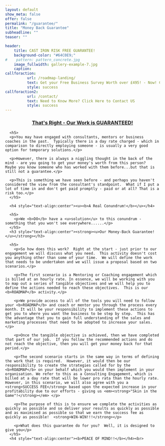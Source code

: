 ```yaml
---
layout: default
show_meta: false
offer: false
permalink: "/guarantee/"
title: "Money Back Guarantee"
subheadline: ""
teaser: ""

header:
    title: CAST IRON RISK FREE GUARANTEE!
    background-color: "#64C0E9;"
#    pattern: pattern_concrete.jpg
    image_fullwidth: gallery-example-7.jpg
    caption:
callforaction:
          url: /roadmap-landing/
          text: Get your Free Business Survey Worth over £495! - Now! Click Here!
          style: success
callforaction2:
          url: /contact/
          text: Need to Know More? Click Here to Contact US
          style: success
---
```

<!--more-->
<div container-fluid>
  <div class="row">
      <h3 style="text-align:center"><u>That's Right - Our Work is <strong>GUARANTEED!</strong></u></h3>

      <h5>
      <p>You may have engaged with consultants, mentors or business coaches in the past.  Typically there is a day rate charged - which in comparison to directly employing someone - is usually a very good option for temporary solutions.</p>

      <p>However, there is always a niggling thought in the back of the mind - are you going to get your money's worth from this person?  Maybe you know someone who has worked with them before...but that is still not a guarantee.</p>

      <p>This is something we have seen before - and perhaps you haven't considered the view from the consultant's standpoint.  What if I put a lot of time in and don't get paid promptly - paid or at all? That is a risk too.</p>
      </h5>

      <h4 style="text-align:center"><u><b>A Real Conundrum!</b></u></h4>

      <h5>
        <p>We <b>DO</b> have a <u>solution</u> to this conundrum - something that you won't see everywhere......</p>
      </h5>
      <h3 style="text-align:center"><strong><u>Our Money-Back Guarantee!</u></strong></h3>

      <h5>
        <p>So how does this work?  Right at the start - just prior to our engagement we will discuss what you need.  This activity doesn't cost you anything other than some of your time.  We will define the work that needs to be undertaken and we will issue a proposal based on two scenarios.</p>

        <p>The first scenario is a Mentoring or Coaching engagement which is billed at an hourly rate. In essence, we will be working with you to map out a series of tangible objectives and we will help you to define the actions needed to reach these objectives.  This is our <b>ROADMAP</b> activity.</p>

        <p>We provide access to all of the tools you will need to follow your <b>ROADMAP</b> and coach or mentor you through the process every month. It will be your responsibility to implement these actions to get you to where you want the business to be step by step.  This has the advantage that you to gain full understanding of the sales and marketing processes that need to be adopted to increase your sales.</p>

        <p>Once the tangible objective is achieved, then we have completed that part of our job.  If you follow the recommended actions and do not reach the objective, then you will get your money back for that period.</p>

        <p>The second scenario starts in the same way in terms of defining the work that is required.  However, it would then be our responsibility to create the strategies called for by the <b>ROADMAP</b> on your behalf which you would then implement in your organisation. We refer to this as a Consulting Engagement, which is billed at a day rate that will be lower pro rata than the hourly rate.  However, in this scenario, we will also agree with you a <strong>SUCCESS FEE</strong> based upon the expected increase in your profitability due to our efforts - giving us <em><strong>"Skin in the Game"!</strong></em> </p>

        <p>The purpose of this is to ensure we complete the activities as quickly as possible and so deliver your results as quickly as possible and as maximised as possible so that we earn the success fee as quickly as possible!  <strong>WIN-WIN!!!</strong></p>

        <p>What does this guarantee do for you?  Well, it is designed to give you</p>
      </h5>
      <h4 style="text-align:center"><b>PEACE OF MIND!!</b></h4><br>

  </div><!--endo of row-->
</div><!--endo of container-->
